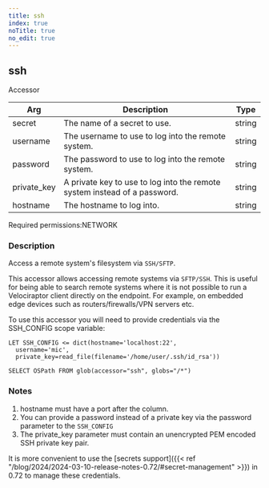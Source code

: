 ```yaml
---
title: ssh
index: true
noTitle: true
no_edit: true
---
```




<div class="vql_item"></div>


## ssh
<span class='vql_type label label-warning pull-right page-header'>Accessor</span>



<div class="vqlargs"></div>

Arg | Description | Type
----|-------------|-----
secret|The name of a secret to use.|string
username|The username to use to log into the remote system.|string
password|The password to use to log into the remote system.|string
private_key|A private key to use to log into the remote system instead of a password.|string
hostname|The hostname to log into.|string

<span class="permission_list vql_type">Required permissions:</span><span class="permission_list linkcolour label label-important">NETWORK</span>

### Description

Access a remote system's filesystem via `SSH/SFTP`.

This accessor allows accessing remote systems via `SFTP/SSH`.  This is
useful for being able to search remote systems where it is not
possible to run a Velociraptor client directly on the endpoint. For
example, on embedded edge devices such as routers/firewalls/VPN
servers etc.

To use this accessor you will need to provide credentials via the
SSH_CONFIG scope variable:

```vql
LET SSH_CONFIG <= dict(hostname='localhost:22',
  username='mic',
  private_key=read_file(filename='/home/user/.ssh/id_rsa'))

SELECT OSPath FROM glob(accessor="ssh", globs="/*")
```

### Notes

1. hostname must have a port after the column.
2. You can provide a password instead of a private key via the
   password parameter to the `SSH_CONFIG`
3. The private_key parameter must contain an unencrypted PEM encoded
   SSH private key pair.

It is more convenient to use the [secrets support]({{< ref
"/blog/2024/2024-03-10-release-notes-0.72/#secret-management" >}}) in
0.72 to manage these credentials.



